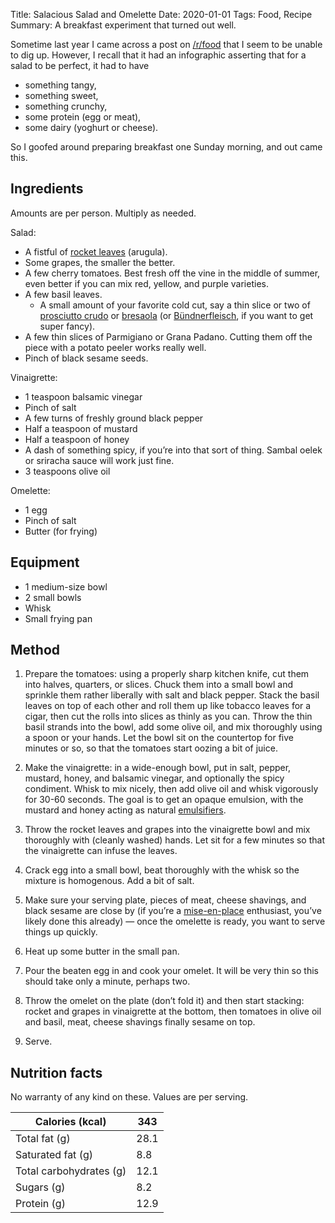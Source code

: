 Title: Salacious Salad and Omelette
Date: 2020-01-01
Tags: Food, Recipe
Summary: A breakfast experiment that turned out well.

Sometime last year I came across a post on
[/r/food](https://www.reddit.com/r/food/) that I seem to be unable to
dig up. However, I recall that it had an infographic asserting that
for a salad to be perfect, it had to have

* something tangy,
* something sweet,
* something crunchy,
* some protein (egg or meat),
* some dairy (yoghurt or cheese).

So I goofed around preparing breakfast one Sunday morning, and out
came this.

## Ingredients

Amounts are per person. Multiply as needed.

Salad:

* A fistful of [rocket
  leaves](https://en.wikipedia.org/wiki/Rocket_leaves) (arugula).
* Some grapes, the smaller the better.
* A few cherry tomatoes. Best fresh off the vine in the middle of
  summer, even better if you can mix red, yellow, and purple
  varieties.
* A few basil leaves.
  * A small amount of your favorite cold cut, say a thin slice or two of
  [prosciutto crudo](https://en.wikipedia.org/wiki/Prosciutto) or
  [bresaola](https://en.wikipedia.org/wiki/Bresaola) (or
  [Bündnerfleisch](https://en.wikipedia.org/wiki/B%C3%BCndnerfleisch),
  if you want to get super fancy).
* A few thin slices of Parmigiano or Grana Padano. Cutting them off
  the piece with a potato peeler works really well.
* Pinch of black sesame seeds.
  

Vinaigrette:

* 1 teaspoon balsamic vinegar
* Pinch of salt
* A few turns of freshly ground black pepper
* Half a teaspoon of mustard
* Half a teaspoon of honey
* A dash of something spicy, if you’re into that sort of thing. Sambal
  oelek or sriracha sauce will work just fine.
* 3 teaspoons olive oil

Omelette:

* 1 egg
* Pinch of salt
* Butter (for frying)


## Equipment

* 1 medium-size bowl
* 2 small bowls
* Whisk
* Small frying pan


## Method

1. Prepare the tomatoes: using a properly sharp kitchen knife, cut
   them into halves, quarters, or slices. Chuck them into a small bowl
   and sprinkle them rather liberally with salt and black
   pepper. Stack the basil leaves on top of each other and roll them
   up like tobacco leaves for a cigar, then cut the rolls into slices
   as thinly as you can. Throw the thin basil strands into the bowl,
   add some olive oil, and mix thoroughly using a spoon or your
   hands. Let the bowl sit on the countertop for five minutes or so,
   so that the tomatoes start oozing a bit of juice.

2. Make the vinaigrette: in a wide-enough bowl, put in salt, pepper,
   mustard, honey, and balsamic vinegar, and optionally the spicy
   condiment. Whisk to mix nicely, then add olive oil and whisk
   vigorously for 30-60 seconds. The goal is to get an opaque
   emulsion, with the mustard and honey acting as natural
   [emulsifiers](https://en.wikipedia.org/wiki/Emulsion#Emulsifiers).

3. Throw the rocket leaves and grapes into the vinaigrette bowl and
   mix thoroughly with (cleanly washed) hands. Let sit for a few
   minutes so that the vinaigrette can infuse the leaves.

4. Crack egg into a small bowl, beat thoroughly with the whisk so the
   mixture is homogenous. Add a bit of salt.
   
5. Make sure your serving plate, pieces of meat, cheese shavings, and
   black sesame are close by (if you’re a
   [mise-en-place](https://en.wikipedia.org/wiki/Mise_en_place)
   enthusiast, you’ve likely done this already) — once the omelette is
   ready, you want to serve things up quickly.

6. Heat up some butter in the small pan.

7. Pour the beaten egg in and cook your omelet. It will be very thin
   so this should take only a minute, perhaps two.

8. Throw the omelet on the plate (don’t fold it) and then start
   stacking: rocket and grapes in vinaigrette at the bottom, then
   tomatoes in olive oil and basil, meat, cheese shavings finally
   sesame on top.

9. Serve.

## Nutrition facts

No warranty of any kind on these. Values are per serving.

| Calories (kcal)         | 343  |
|-------------------------|----- | 
| Total fat (g)           | 28.1 |
| Saturated fat (g)       | 8.8  |
| Total carbohydrates (g) | 12.1 |
| Sugars (g)              | 8.2  |
| Protein (g)             | 12.9 |
